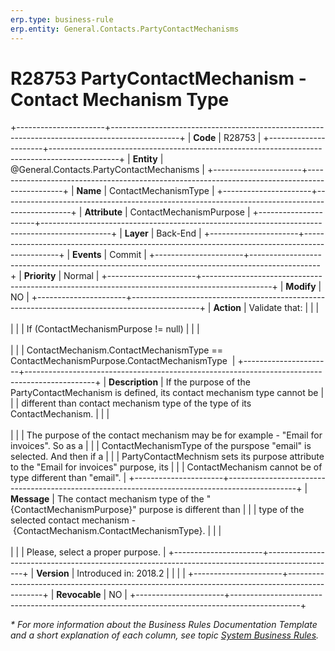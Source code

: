 ```yaml
---
erp.type: business-rule
erp.entity: General.Contacts.PartyContactMechanisms
---
```


# R28753 PartyContactMechanism - Contact Mechanism Type
+----------------------+-----------------------------------------------------------------------------------------------+
| **Code**             | R28753                                                                                        |
+----------------------+-----------------------------------------------------------------------------------------------+
| **Entity**           | @General.Contacts.PartyContactMechanisms                                                      |
+----------------------+-----------------------------------------------------------------------------------------------+
| **Name**             | ContactMechanismType                                                                          |
+----------------------+-----------------------------------------------------------------------------------------------+
| **Attribute**        | ContactMechanismPurpose                                                                       |
+----------------------+-----------------------------------------------------------------------------------------------+
| **Layer**            | Back-End                                                                                      |
+----------------------+-----------------------------------------------------------------------------------------------+
| **Events**           | Commit                                                                                        |
+----------------------+-----------------------------------------------------------------------------------------------+
| **Priority**         | Normal                                                                                        |
+----------------------+-----------------------------------------------------------------------------------------------+
| **Modify**           | NO                                                                                            |
+----------------------+-----------------------------------------------------------------------------------------------+
| **Action**           | Validate that:                                                                                |
|                      | <br/><br/>                                                                                    |
|                      | If (ContactMechanismPurpose != null)                                                          |
|                      | <br/><br/>                                                                                    |
|                      | ContactMechanism.ContactMechanismType == ContactMechanismPurpose.ContactMechanismType         |
+----------------------+-----------------------------------------------------------------------------------------------+
| **Description**      | If the purpose of the PartyContactMechanism is defined, its contact mechanism type cannot be  |
|                      | different than contact mechanism type of the type of its ContactMechanism.                    |
|                      | <br/><br/>                                                                                    |
|                      | The purpose of the contact mechanism may be for example - \"Email for invoices\". So as a     |
|                      | ContactMechanismType of the purspose \"email\" is selected. And then if a                     |
|                      | PartyContactMechnism sets its purpose attribute to the \"Email for invoices\" purpose, its    |
|                      | ContactMechanism cannot be of type different than \"email\".                                  |
+----------------------+-----------------------------------------------------------------------------------------------+
| **Message**          | The contact mechanism type of the \"{ContactMechanismPurpose}\" purpose is different than     |
|                      | type of the selected contact mechanism - {ContactMechanism.ContactMechanismType}.             |
|                      | <br/><br/>                                                                                    |
|                      | Please, select a proper purpose.                                                              |
+----------------------+-----------------------------------------------------------------------------------------------+
| **Version**          | Introduced in: 2018.2                                                                         |
|                      |                                                                                               |
+----------------------+-----------------------------------------------------------------------------------------------+
| **Revocable**        | NO                                                                                            |
+----------------------+-----------------------------------------------------------------------------------------------+

*\* For more information about the Business Rules Documentation Template and a short explanation of each column, see
topic [System Business Rules](../templates/template-description-system-business-rules.md).*
